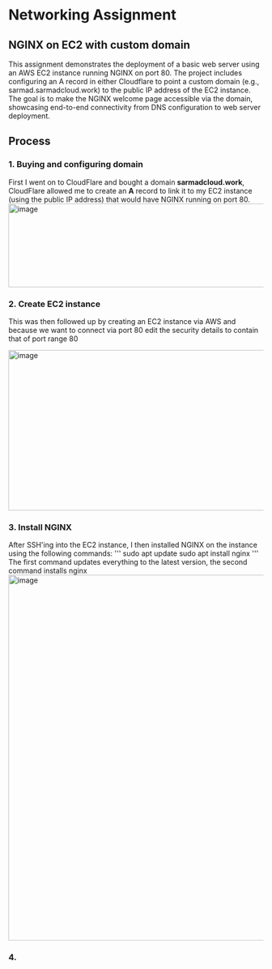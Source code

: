 # Networking Assignment
## NGINX on EC2 with custom domain

This assignment demonstrates the deployment of a basic web server using an AWS EC2 instance running NGINX on port 80. The project includes configuring an A record in either Cloudflare to point a custom domain (e.g., sarmad.sarmadcloud.work) to the public IP address of the EC2 instance. The goal is to make the NGINX welcome page accessible via the domain, showcasing end-to-end connectivity from DNS configuration to web server deployment.

## Process

### 1. Buying and configuring domain
First I went on to CloudFlare and bought a domain **sarmadcloud.work**, CloudFlare allowed me to create an **A** record to link it to my EC2 instance (using the public IP address) that would have NGINX running on port 80.
<img width="1265" height="165" alt="image" src="https://github.com/user-attachments/assets/a7c4f163-1514-427b-b2b3-1576f8f2ab00" />


### 2. Create EC2 instance
This was then followed up by creating an EC2 instance via AWS and because we want to connect via port 80 edit the security details to contain that of port range 80

<img width="1341" height="317" alt="image" src="https://github.com/user-attachments/assets/7410e5d5-1a4c-4ba5-aed0-9995c75e0a49" />


### 3. Install NGINX
After SSH'ing into the EC2 instance, I then installed NGINX on the instance using the following commands:
'''
sudo apt update
sudo apt install nginx
'''
The first command updates everything to the latest version, the second command installs nginx
<img width="994" height="722" alt="image" src="https://github.com/user-attachments/assets/eec5f601-06cb-4c43-92cc-0ca123f7f28c" />

### 4.


